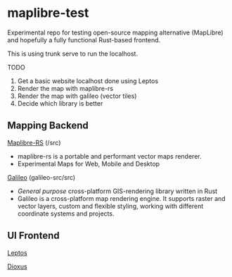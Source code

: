 # maplibre-test
Experimental repo for testing open-source mapping alternative (MapLibre) and hopefully a fully functional Rust-based frontend.

This is using trunk serve to run the localhost.

TODO
1. Get a basic website localhost done using Leptos
2. Render the map with maplibre-rs
3. Render the map with galileo (vector tiles)
4. Decide which library is better

## Mapping Backend
[Maplibre-RS](https://github.com/maplibre/maplibre-rs) (/src)
- maplibre-rs is a portable and performant vector maps renderer.
- Experimental Maps for Web, Mobile and Desktop

[Galileo](https://github.com/Maximkaaa/galileo) (galileo-src/src)
- *General purpose* cross-platform GIS-rendering library written in Rust
- Galileo is a cross-platform map rendering engine. It supports raster and vector layers, custom and flexible styling, working with different coordinate systems and projects.

## UI Frontend
[Leptos](https://leptos.dev/)

[Dioxus](https://dioxuslabs.com/)
